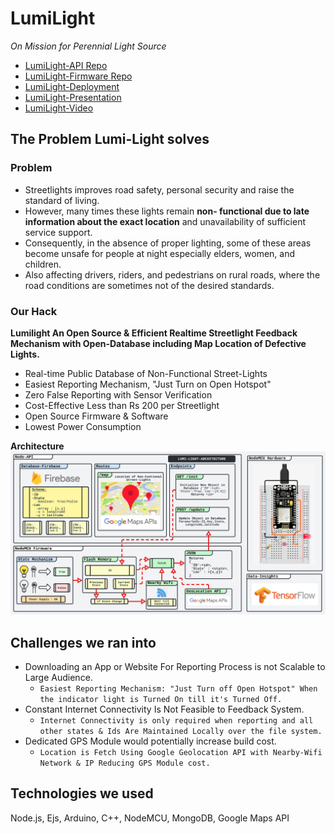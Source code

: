 # LumiLight
*On Mission for Perennial Light Source*
- [LumiLight-API Repo](https://github.com/Lumi-Light/LumiLight-API)
- [LumiLight-Firmware Repo](https://github.com/Lumi-Light/LumiLight-Firmware)
- [LumiLight-Deployment](https://lumilight.herokuapp.com/)
- [LumiLight-Presentation](https://www.canva.com/design/DAE8vHfKn9g/dQG7je0tzlZ8MN3ld8g-jQ/view?website#4)
- [LumiLight-Video](https://youtu.be/8DhQ2CrhTSM)


## The Problem Lumi-Light solves

### Problem
- Streetlights improves road safety, personal security and raise the standard of living.
- However, many times these lights remain **non- functional due to late information about the exact location** and unavailability of sufficient service support.
- Consequently, in the absence of proper lighting, some of these areas become unsafe for people at night especially elders, women, and children.
- Also affecting drivers, riders, and pedestrians on rural roads, where the road conditions are sometimes not of the desired standards.

### Our Hack
**Lumilight An Open Source & Efficient Realtime Streetlight Feedback Mechanism with Open-Database including Map Location of Defective Lights.**
- Real-time Public Database of Non-Functional Street-Lights
- Easiest Reporting Mechanism, "Just Turn on Open Hotspot"
- Zero False Reporting with Sensor Verification
- Cost-Effective Less than Rs 200 per Streetlight 
- Open Source Firmware & Software 
- Lowest Power Consumption

**Architecture**
![Flow](Flow/Lumi-Flow.svg)

## Challenges we ran into
- Downloading an App or Website For Reporting Process is not Scalable to Large Audience.
  - ``` Easiest Reporting Mechanism: "Just Turn off Open Hotspot" When the indicator light is Turned On till it's Turned Off. ``` 
- Constant Internet Connectivity Is Not Feasible to Feedback System.
  - ``` Internet Connectivity is only required when reporting and all other states & Ids Are Maintained Locally over the file system. ```
- Dedicated GPS Module would potentially increase build cost.
  - ``` Location is Fetch Using Google Geolocation API with Nearby-Wifi Network & IP Reducing GPS Module cost. ```

## Technologies we used
Node.js, Ejs, Arduino, C++, NodeMCU, MongoDB, Google Maps API
